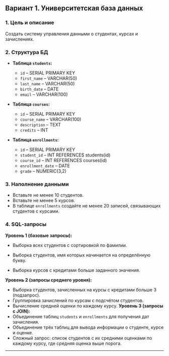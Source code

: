 ## Вариант 1. Университетская база данных

### 1. Цель и описание
Создать систему управления данными о студентах, курсах и зачислениях.

### 2. Структура БД
- **Таблица `students`:**
    - `id` – SERIAL PRIMARY KEY
    - `first_name` – VARCHAR(50)
    - `last_name` – VARCHAR(50)
    - `birth_date` – DATE
    - `email` – VARCHAR(100)

- **Таблица `courses`:**
    - `id` – SERIAL PRIMARY KEY
    - `course_name` – VARCHAR(100)
    - `description` – TEXT
    - `credits` – INT

- **Таблица `enrollments`:**
    - `id` – SERIAL PRIMARY KEY
    - `student_id` – INT REFERENCES students(id)
    - `course_id` – INT REFERENCES courses(id)
    - `enrollment_date` – DATE
    - `grade` – NUMERIC(3,2)

### 3. Наполнение данными
- Вставьте не менее 10 студентов.
- Вставьте не менее 5 курсов.
- В таблице `enrollments` создайте не менее 20 записей, связывающих студентов с курсами.

### 4. SQL‑запросы

**Уровень 1 (базовые запросы):**
- Выборка всех студентов с сортировкой по фамилии.

- Выборка студентов, имя которых начинается на определённую букву.
- Выборка курсов с кредитами больше заданного значения.

**Уровень 2 (запросы среднего уровня):**
- Выборка студентов, зачисленных на курсы с кредитами больше 3 (подзапрос).
- Группировка зачислений по курсам с подсчётом студентов.
- Вычисление средней оценки по каждому курсу.
**Уровень 3 (запросы с JOIN):**
- Объединение таблиц `students` и `enrollments` для получения дат зачисления.
- Объединение трёх таблиц для вывода информации о студенте, курсе и оценке.
- Сложный запрос: список студентов с их средними оценками по каждому курсу, где средняя оценка выше порога.
- ---